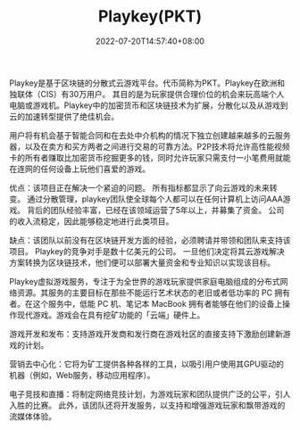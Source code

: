 ﻿---
weight: 
title: "Playkey(PKT)"
description: "Playkey是基于区块链的分散式云游戏平台"
date: 2022-07-20T14:57:40+08:00
lastmod: 2022-07-20T14:57:40+08:00
draft: false
authors: ["Simon"]
featuredImage: "playkeypkt.jpg"
link: "https://welcome.playkey.net"
tags: ["数字代币","Playkey(PKT)"]
categories: ["navigation"]
navigation: ["数字代币"]
lightgallery: true
toc: true
pinned: false
recommend: false
recommend1: false
---
Playkey是基于区块链的分散式云游戏平台。代币简称为PKT。Playkey在欧洲和独联体（CIS）有30万用户。 其目的是为玩家提供合理价位的机会来玩高端个人电脑或游戏机。Playkey中的加密货币和区块链技术为扩展，分散化以及从游戏到云的加速转型提供了绝佳机会。

用户将有机会基于智能合同和在去处中介机构的情况下独立创建越来越多的云服务器，以及在卖方和买方两者之间进行交易的可靠方法。P2P技术将允许高性能视频卡的所有者赚取比加密货币挖掘更多的钱，同时允许玩家只需支付一小笔费用就能在连网的任何设备上玩他们喜爱的游戏。

优点：该项目正在解决一个紧迫的问题。 所有指标都显示了向云游戏的未来转变。 通过分散管理，playkey团队使全球每个人都可以在任何计算机上访问AAA游戏。
背后的团队经验丰富，已经在该领域运营了5年以上，并募集了资金。 公司的收入流稳定，因此能够稳定地进行此类项目。

缺点：该团队以前没有在区块链开发方面的经验，必须聘请并带领和团队来支持该项目。
Playkey的竞争对手是数十亿美元的公司。 一旦他们决定将其云游戏解决方案转换为区块链技术，他们便可以部署大量资金和专业知识以实现该目标。

Playkey虚拟游戏服务，专注于为全世界的游戏玩家提供家庭电脑组成的分布式网络资源。其服务的主要目标在那些不能运行艺术状态的老旧或者低功率的 PC 拥有者。在这个服务中，低能 PC 机、笔记本 MacBook 拥有者能够在他们的设备上操作现代游戏。游戏会在具有挖矿功能的「云端」硬件上。

游戏开发和发布：支持游戏开发商和发行商在游戏社区的直接支持下激励创建新游戏的计划。

营销去中心化：它将为矿工提供各种各样的工具，以吸引用户使用其GPU驱动的机器（例如，Web服务，移动应用程序）。

电子竞技和直播：将制定网络竞技计划，为游戏玩家和团队提供广泛的公平，引人入胜的比赛。 此外，该团队还将开发服务，以支持和增强游戏玩家和飘带游戏的流媒体体验。